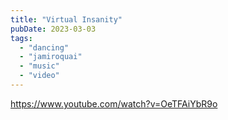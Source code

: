 ```yaml
---
title: "Virtual Insanity"
pubDate: 2023-03-03
tags: 
  - "dancing"
  - "jamiroquai"
  - "music"
  - "video"
---
```


https://www.youtube.com/watch?v=OeTFAiYbR9o
